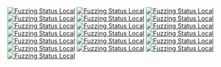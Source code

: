 [![Fuzzing Status Local](https://workerTmp.github.io/liossa_3/rowcurl/curl_fuzzer_smb.svg)](https://github.com/)
[![Fuzzing Status Local](https://workerTmp.github.io/liossa_3/rowcurl/curl_fuzzer_ftp.svg)](https://github.com/)
[![Fuzzing Status Local](https://workerTmp.github.io/liossa_3/rowcurl/curl_fuzzer_dict.svg)](https://github.com/)
[![Fuzzing Status Local](https://workerTmp.github.io/liossa_3/rowcurl/curl_fuzzer_https.svg)](https://github.com/)
[![Fuzzing Status Local](https://workerTmp.github.io/liossa_3/rowcurl/curl_fuzzer_rtsp.svg)](https://github.com/)
[![Fuzzing Status Local](https://workerTmp.github.io/liossa_3/rowcurl/curl_fuzzer_ldap.svg)](https://github.com/)
[![Fuzzing Status Local](https://workerTmp.github.io/liossa_3/rowcurl/notFind.svg)](https://github.com/)
[![Fuzzing Status Local](https://workerTmp.github.io/liossa_3/rowcurl/curl_fuzzer_gopher.svg)](https://github.com/)
[![Fuzzing Status Local](https://workerTmp.github.io/liossa_3/rowcurl/curl_fuzzer_pop3.svg)](https://github.com/)
[![Fuzzing Status Local](https://workerTmp.github.io/liossa_3/rowcurl/curl_fuzzer_file.svg)](https://github.com/)
[![Fuzzing Status Local](https://workerTmp.github.io/liossa_3/rowcurl/curl_fuzzer.svg)](https://github.com/)
[![Fuzzing Status Local](https://workerTmp.github.io/liossa_3/rowcurl/curl_fuzzer_tftp.svg)](https://github.com/)
[![Fuzzing Status Local](https://workerTmp.github.io/liossa_3/rowcurl/curl_fuzzer_rtmp.svg)](https://github.com/)
[![Fuzzing Status Local](https://workerTmp.github.io/liossa_3/rowcurl/curl_fuzzer_sftp.svg)](https://github.com/)
[![Fuzzing Status Local](https://workerTmp.github.io/liossa_3/rowcurl/curl_fuzzer_imap.svg)](https://github.com/)
[![Fuzzing Status Local](https://workerTmp.github.io/liossa_3/rowcurl/llvm-symbolizer.svg)](https://github.com/)
[![Fuzzing Status Local](https://workerTmp.github.io/liossa_3/rowcurl/curl_fuzzer_smtp.svg)](https://github.com/)
[![Fuzzing Status Local](https://workerTmp.github.io/liossa_3/rowcurl/curl_fuzzer_scp.svg)](https://github.com/)
[![Fuzzing Status Local](https://workerTmp.github.io/liossa_3/rowcurl/curl_fuzzer_http.svg)](https://github.com/)
